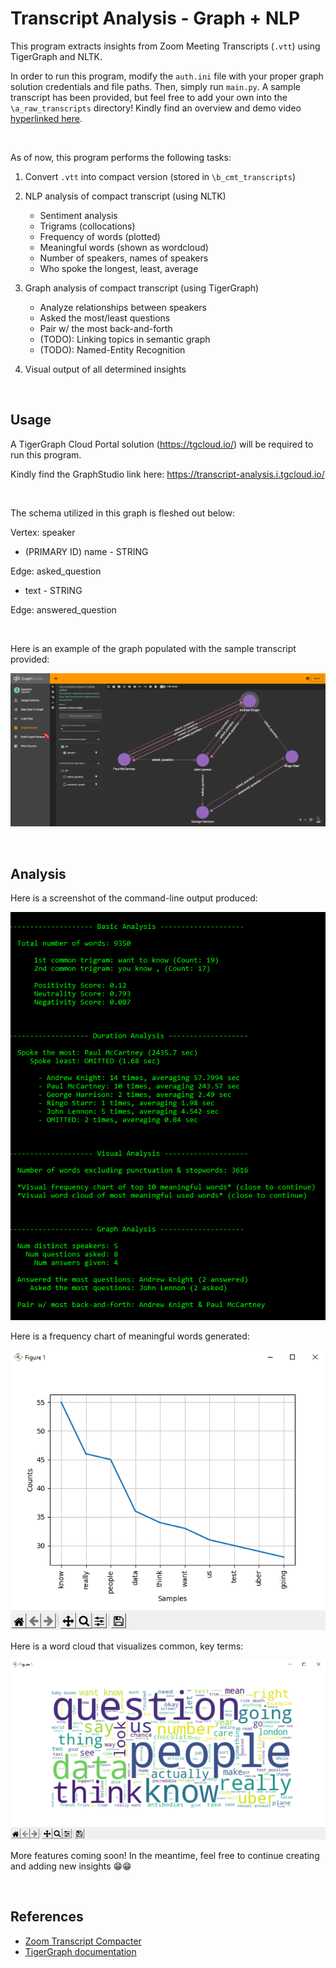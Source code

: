 # Transcript Analysis - Graph + NLP

This program extracts insights from Zoom Meeting Transcripts (`.vtt`) using TigerGraph and NLTK.

In order to run this program, modify the `auth.ini` file with your proper graph solution credentials
and file paths. Then, simply run `main.py`. A sample transcript has been provided, but feel free to add your own into the `\a_raw_transcripts` directory! Kindly find an overview and demo video [hyperlinked here](https://www.youtube.com/watch?v=8v3k_1K4B_Y).

&nbsp; &nbsp;

As of now, this program performs the following tasks:

1. Convert `.vtt` into compact version (stored in `\b_cmt_transcripts`)

2. NLP analysis of compact transcript (using NLTK)
   - Sentiment analysis
   - Trigrams (collocations)
   - Frequency of words (plotted)
   - Meaningful words (shown as wordcloud)
   - Number of speakers, names of speakers
   - Who spoke the longest, least, average


 3. Graph analysis of compact transcript (using TigerGraph)
     - Analyze relationships between speakers
     - Asked the most/least questions
     - Pair w/ the most back-and-forth
     - (TODO): Linking topics in semantic graph
     - (TODO): Named-Entity Recognition

 4. Visual output of all determined insights

&nbsp; &nbsp;

## Usage

A TigerGraph Cloud Portal solution (https://tgcloud.io/) will be required to run this program.

Kindly find the GraphStudio link here: https://transcript-analysis.i.tgcloud.io/

&nbsp; &nbsp;

The schema utilized in this graph is fleshed out below:

Vertex: speaker
- (PRIMARY ID) name - STRING

Edge: asked_question
- text - STRING

Edge: answered_question


&nbsp; &nbsp;

Here is an example of the graph populated with the sample transcript provided:

![GraphStudio](./screenshots/graphstudio.png)

&nbsp; &nbsp;

## Analysis

Here is a screenshot of the command-line output produced:

![CMD-Output](./screenshots/cmd_output.png)

Here is a frequency chart of meaningful words generated:

![Freq-Output](./screenshots/common_words.png)

Here is a word cloud that visualizes common, key terms:  

![Cloud-Output](./screenshots/word_cloud.png)

More features coming soon! In the meantime, feel free to continue creating and adding new insights 😁😁

&nbsp; &nbsp;

## References

* [Zoom Transcript Compacter](https://github.com/lethain/vtt_compactor)
* [TigerGraph documentation](https://docs.tigergraph.com/)
